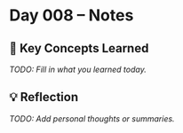 # Day 008 – Notes

## 🔑 Key Concepts Learned

_TODO: Fill in what you learned today._

## 💡 Reflection

_TODO: Add personal thoughts or summaries._
